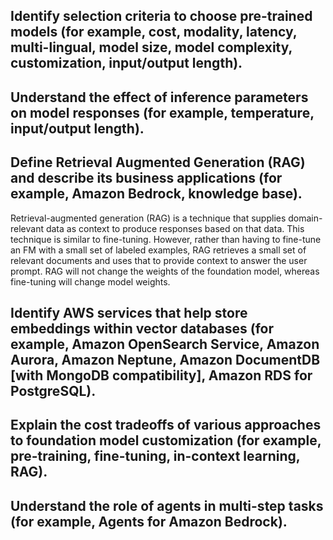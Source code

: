 ## Identify selection criteria to choose pre-trained models (for example, cost, modality, latency, multi-lingual, model size, model complexity, customization, input/output length).


## Understand the effect of inference parameters on model responses (for example, temperature, input/output length).


## Define Retrieval Augmented Generation (RAG) and describe its business applications (for example, Amazon Bedrock, knowledge base).
Retrieval-augmented generation (RAG) is a technique that supplies domain-relevant data as context to produce responses based on that data. This technique is similar to fine-tuning. However, rather than having to fine-tune an FM with a small set of labeled examples, RAG retrieves a small set of relevant documents and uses that to provide context to answer the user prompt. RAG will not change the weights of the foundation model, whereas fine-tuning will change model weights.

## Identify AWS services that help store embeddings within vector databases (for example, Amazon OpenSearch Service, Amazon Aurora, Amazon Neptune, Amazon DocumentDB [with MongoDB compatibility], Amazon RDS for PostgreSQL).


## Explain the cost tradeoffs of various approaches to foundation model customization (for example, pre-training, fine-tuning, in-context learning, RAG).


## Understand the role of agents in multi-step tasks (for example, Agents for Amazon Bedrock).